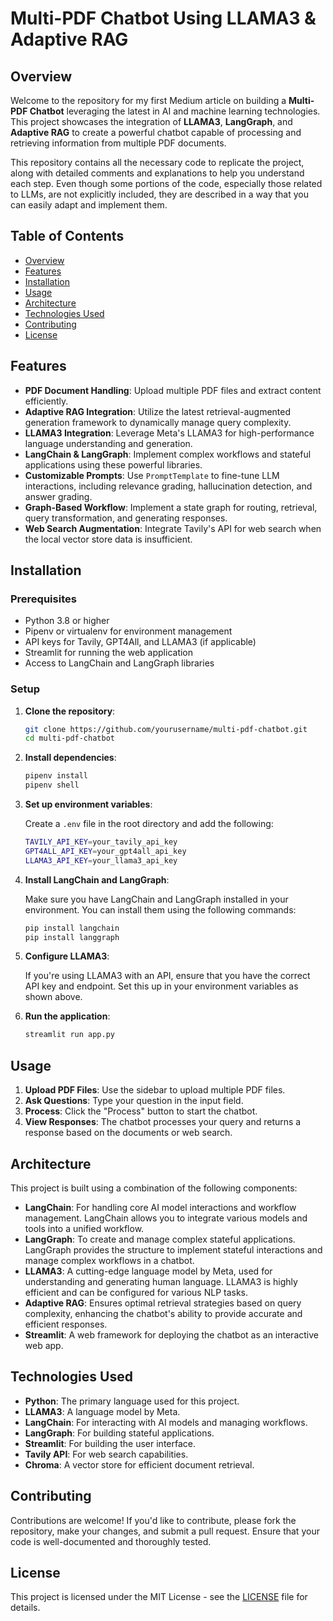# Multi-PDF Chatbot Using LLAMA3 & Adaptive RAG

## Overview

Welcome to the repository for my first Medium article on building a **Multi-PDF Chatbot** leveraging the latest in AI and machine learning technologies. This project showcases the integration of **LLAMA3**, **LangGraph**, and **Adaptive RAG** to create a powerful chatbot capable of processing and retrieving information from multiple PDF documents.

This repository contains all the necessary code to replicate the project, along with detailed comments and explanations to help you understand each step. Even though some portions of the code, especially those related to LLMs, are not explicitly included, they are described in a way that you can easily adapt and implement them.

## Table of Contents

- [Overview](#overview)
- [Features](#features)
- [Installation](#installation)
- [Usage](#usage)
- [Architecture](#architecture)
- [Technologies Used](#technologies-used)
- [Contributing](#contributing)
- [License](#license)

## Features

- **PDF Document Handling**: Upload multiple PDF files and extract content efficiently.
- **Adaptive RAG Integration**: Utilize the latest retrieval-augmented generation framework to dynamically manage query complexity.
- **LLAMA3 Integration**: Leverage Meta's LLAMA3 for high-performance language understanding and generation.
- **LangChain & LangGraph**: Implement complex workflows and stateful applications using these powerful libraries.
- **Customizable Prompts**: Use `PromptTemplate` to fine-tune LLM interactions, including relevance grading, hallucination detection, and answer grading.
- **Graph-Based Workflow**: Implement a state graph for routing, retrieval, query transformation, and generating responses.
- **Web Search Augmentation**: Integrate Tavily's API for web search when the local vector store data is insufficient.

## Installation

### Prerequisites

- Python 3.8 or higher
- Pipenv or virtualenv for environment management
- API keys for Tavily, GPT4All, and LLAMA3 (if applicable)
- Streamlit for running the web application
- Access to LangChain and LangGraph libraries

### Setup

1. **Clone the repository**:

    ```bash
    git clone https://github.com/yourusername/multi-pdf-chatbot.git
    cd multi-pdf-chatbot
    ```

2. **Install dependencies**:

    ```bash
    pipenv install
    pipenv shell
    ```

3. **Set up environment variables**:

    Create a `.env` file in the root directory and add the following:

    ```bash
    TAVILY_API_KEY=your_tavily_api_key
    GPT4ALL_API_KEY=your_gpt4all_api_key
    LLAMA3_API_KEY=your_llama3_api_key
    ```

4. **Install LangChain and LangGraph**:

    Make sure you have LangChain and LangGraph installed in your environment. You can install them using the following commands:

    ```bash
    pip install langchain
    pip install langgraph
    ```

5. **Configure LLAMA3**:

    If you're using LLAMA3 with an API, ensure that you have the correct API key and endpoint. Set this up in your environment variables as shown above.

6. **Run the application**:

    ```bash
    streamlit run app.py
    ```

## Usage

1. **Upload PDF Files**: Use the sidebar to upload multiple PDF files.
2. **Ask Questions**: Type your question in the input field.
3. **Process**: Click the "Process" button to start the chatbot.
4. **View Responses**: The chatbot processes your query and returns a response based on the documents or web search.

## Architecture

This project is built using a combination of the following components:

- **LangChain**: For handling core AI model interactions and workflow management. LangChain allows you to integrate various models and tools into a unified workflow.
- **LangGraph**: To create and manage complex stateful applications. LangGraph provides the structure to implement stateful interactions and manage complex workflows in a chatbot.
- **LLAMA3**: A cutting-edge language model by Meta, used for understanding and generating human language. LLAMA3 is highly efficient and can be configured for various NLP tasks.
- **Adaptive RAG**: Ensures optimal retrieval strategies based on query complexity, enhancing the chatbot's ability to provide accurate and efficient responses.
- **Streamlit**: A web framework for deploying the chatbot as an interactive web app.

## Technologies Used

- **Python**: The primary language used for this project.
- **LLAMA3**: A language model by Meta.
- **LangChain**: For interacting with AI models and managing workflows.
- **LangGraph**: For building stateful applications.
- **Streamlit**: For building the user interface.
- **Tavily API**: For web search capabilities.
- **Chroma**: A vector store for efficient document retrieval.

## Contributing

Contributions are welcome! If you'd like to contribute, please fork the repository, make your changes, and submit a pull request. Ensure that your code is well-documented and thoroughly tested.

## License

This project is licensed under the MIT License - see the [LICENSE](LICENSE) file for details.
